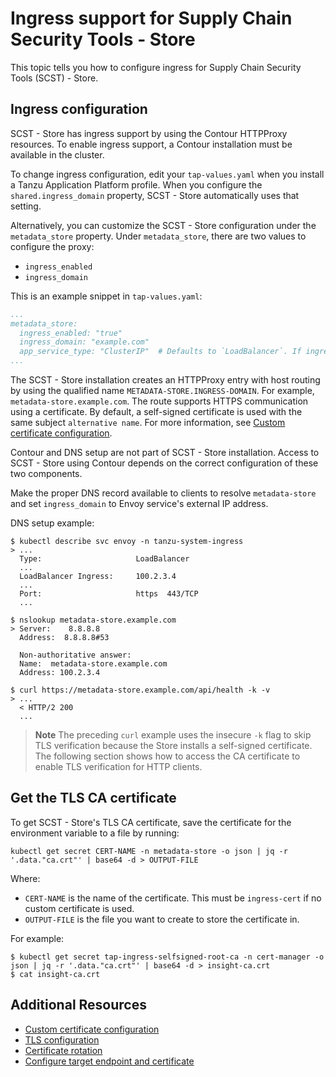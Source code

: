 # Ingress support for Supply Chain Security Tools - Store

This topic tells you how to configure ingress for Supply Chain Security Tools (SCST) - Store.

## Ingress configuration

SCST - Store has ingress support by using the Contour HTTPProxy resources. To enable ingress support,
a Contour installation must be available in the cluster.

To change ingress configuration, edit your `tap-values.yaml` when you install a Tanzu Application
Platform profile. When you configure the `shared.ingress_domain` property, SCST - Store
automatically uses that setting.

Alternatively, you can customize the SCST - Store configuration under the `metadata_store` property.
Under `metadata_store`, there are two values to configure the proxy:

- `ingress_enabled`
- `ingress_domain`

This is an example snippet in `tap-values.yaml`:

```yaml
...
metadata_store:
  ingress_enabled: "true"
  ingress_domain: "example.com"
  app_service_type: "ClusterIP"  # Defaults to `LoadBalancer`. If ingress is enabled then this must be set to `ClusterIP`.
...
```

The SCST - Store installation creates an HTTPProxy entry with host routing by using the qualified
name `METADATA-STORE.INGRESS-DOMAIN`. For example, `metadata-store.example.com`. The route supports
HTTPS communication using a certificate. By default, a self-signed certificate is used with the same
subject `alternative name`. For more information, see
[Custom certificate configuration](custom-cert.hbs.md).

Contour and DNS setup are not part of SCST - Store installation. Access to SCST - Store using
Contour depends on the correct configuration of these two components.

Make the proper DNS record available to clients to resolve `metadata-store` and set `ingress_domain`
to Envoy service's external IP address.

DNS setup example:

```console
$ kubectl describe svc envoy -n tanzu-system-ingress
> ...
  Type:                     LoadBalancer
  ...
  LoadBalancer Ingress:     100.2.3.4
  ...
  Port:                     https  443/TCP
  ...

$ nslookup metadata-store.example.com
> Server:    8.8.8.8
  Address:  8.8.8.8#53

  Non-authoritative answer:
  Name:  metadata-store.example.com
  Address: 100.2.3.4

$ curl https://metadata-store.example.com/api/health -k -v
> ...
  < HTTP/2 200
  ...
```

> **Note** The preceding `curl` example uses the insecure `-k` flag to skip TLS verification
> because the Store installs a self-signed certificate. The following section shows how to access
> the CA certificate to enable TLS verification for HTTP clients.

## <a id="tls"></a> Get the TLS CA certificate

To get SCST - Store's TLS CA certificate, save the certificate for the environment variable to a
file by running:

```console
kubectl get secret CERT-NAME -n metadata-store -o json | jq -r '.data."ca.crt"' | base64 -d > OUTPUT-FILE
```

Where:

- `CERT-NAME` is the name of the certificate. This must be `ingress-cert` if no custom certificate
  is used.
- `OUTPUT-FILE` is the file you want to create to store the certificate in.

For example:

```console
$ kubectl get secret tap-ingress-selfsigned-root-ca -n cert-manager -o json | jq -r '.data."ca.crt"' | base64 -d > insight-ca.crt
$ cat insight-ca.crt
```

## Additional Resources

- [Custom certificate configuration](custom-cert.hbs.md)
- [TLS configuration](tls-configuration.hbs.md)
- [Certificate rotation](cert-rotation.hbs.md)
- [Configure target endpoint and certificate](using-encrypted-connection.hbs.md)
